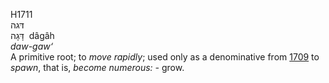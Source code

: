 H1711  
דּגה  
דָּגָה ‎ dâgâh  
*daw-gaw‘*  
A primitive root; to *move* *rapidly*; used only as a denominative from
[1709](h1709) to *spawn*, that is, *become* *numerous: -* grow.  
